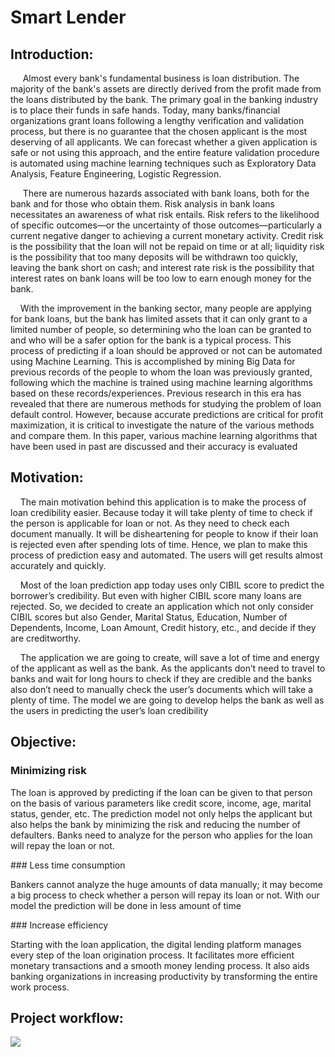  # Smart Lender
 ## Introduction:
 <p>&nbsp;&nbsp;&nbsp;&nbsp; Almost every bank's fundamental business is loan distribution. The majority of the bank's assets 
are directly derived from the profit made from the loans distributed by the bank. The primary goal in the 
banking industry is to place their funds in safe hands. Today, many banks/financial organizations grant 
loans following a lengthy verification and validation process, but there is no guarantee that the chosen 
applicant is the most deserving of all applicants. We can forecast whether a given application is safe or not 
using this approach, and the entire feature validation procedure is automated using machine learning 
techniques such as Exploratory Data Analysis, Feature Engineering, Logistic Regression.</p>
 <p>&nbsp;&nbsp;&nbsp;&nbsp; There are numerous hazards associated with bank loans, both for the bank and for those who obtain 
them. Risk analysis in bank loans necessitates an awareness of what risk entails. Risk refers to the likelihood 
of specific outcomes—or the uncertainty of those outcomes—particularly a current negative danger to 
achieving a current monetary activity. Credit risk is the possibility that the loan will not be repaid on time 
or at all; liquidity risk is the possibility that too many deposits will be withdrawn too quickly, leaving the 
bank short on cash; and interest rate risk is the possibility that interest rates on bank loans will be too low 
to earn enough money for the bank.</p>
  <p>&nbsp;&nbsp;&nbsp;&nbsp;With the improvement in the banking sector, many people are applying for bank loans, but the bank 
has limited assets that it can only grant to a limited number of people, so determining who the loan can be 
granted to and who will be a safer option for the bank is a typical process. This process of predicting if a 
loan should be approved or not can be automated using Machine Learning. This is accomplished by mining 
Big Data for previous records of the people to whom the loan was previously granted, following which the 
machine is trained using machine learning algorithms based on these records/experiences. Previous research 
in this era has revealed that there are numerous methods for studying the problem of loan default control. 
However, because accurate predictions are critical for profit maximization, it is critical to investigate the 
nature of the various methods and compare them. In this paper, various machine learning algorithms that 
have been used in past are discussed and their accuracy is evaluated</p>

## Motivation:
  <p>&nbsp;&nbsp;&nbsp;&nbsp;The main motivation behind this application is to make the process of loan credibility easier. Because today it will take plenty of time to check if the person is 
applicable for loan or not. As they need to check each document manually. It will be disheartening for people to know if their loan is rejected even after spending 
lots of time. Hence, we plan to make this process of prediction easy and automated. The users will get results almost accurately and quickly.</p>
<p>&nbsp;&nbsp;&nbsp;&nbsp;Most of the loan prediction app today uses only CIBIL score to predict the 
borrower’s credibility. But even with higher CIBIL score many loans are rejected. So, we decided to create an application which not only consider CIBIL scores 
but also Gender, Marital Status, Education, Number of Dependents, Income, Loan 
Amount, Credit history, etc., and decide if they are creditworthy.</p>
<p>&nbsp;&nbsp;&nbsp;&nbsp;The application we are going to create, will save a lot of time and energy of 
the applicant as well as the bank. As the applicants don’t need to travel to banks 
and wait for long hours to check if they are credible and the banks also don’t need 
to manually check the user’s documents which will take a plenty of time. The 
model we are going to develop helps the bank as well as the users in predicting the 
user’s loan credibility</p>

## Objective:
### Minimizing risk
<p> The loan is approved by predicting if the loan can be 
given to that person on the basis of various parameters like credit score, income, 
age, marital status, gender, etc. The prediction model not only helps the applicant 
but also helps the bank by minimizing the risk and reducing the number of 
defaulters. Banks need to analyze for the person who applies for the loan will 
repay the loan or not.</p>
### Less time consumption
<p>Bankers cannot analyze the huge amounts of data manually; it may 
become a big process to check whether a person will repay its loan or not. With our model the prediction will be done in less amount of time</p>
### Increase efficiency
<p> Starting with the loan application, the digital lending platform 
manages every step of the loan origination process. It facilitates more efficient 
monetary transactions and a smooth money lending process. It also aids banking 
organizations in increasing productivity by transforming the entire work process.</p>

## Project workflow:
<img src="C:\Users\anuvi\OneDrive\Desktop\IBM\Screenshot 2022-10-12 110151.png">

